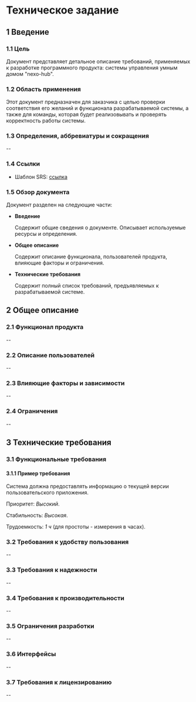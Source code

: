 # Техническое задание

## 1 Введение

### 1.1 Цель

Документ представляет детальное описание требований, применяемых к разработке программного
продукта: системы управления умным домом "nexo-hub".

### 1.2 Область применения

Этот документ предназначен для заказчика с целью проверки соответствия его желаний и функционала
разрабатываемой системы, а также для команды, которая будет реализовывать и проверять корректность
работы системы.

### 1.3 Определения, аббревиатуры и сокращения

--

### 1.4 Ссылки

- Шаблон SRS: [ссылка](https://docs.google.com/document/d/11aTUhjJxHqDMJGTDXDKh_8U_f2YVWKBS/edit?usp=sharing&ouid=112239579841283566048&rtpof=true&sd=true)

### 1.5 Обзор документа

Документ разделен на следующие части:

- **Введение**

  Содержит общие сведения о документе. Описывает используемые ресурсы и определения.

- **Общее описание**

  Содержит описание функционала, пользователей продукта, влияющие факторы и ограничения.

- **Технические требования**

  Содержит полный список требований, предъявляемых к разрабатываемой системе.

## 2 Общее описание

### 2.1 Функционал продукта

--

### 2.2 Описание пользователей

--

### 2.3 Влияющие факторы и зависимости

--

### 2.4 Ограничения

--

## 3 Технические требования

### 3.1 Функциональные требования

#### 3.1.1 Пример требования

Система должна предоставлять информацию о текущей версии пользовательского приложения.

Приоритет: *Высокий*.

Стабильность: *Высокая*.

Трудоемкость: *1 ч* (для простоты - измерения в часах).

### 3.2 Требования к удобству пользования

--

### 3.3 Требования к надежности

--

### 3.4 Требования к производительности

--

### 3.5 Ограничения разработки

--

### 3.6 Интерфейсы

--

### 3.7 Требования к лицензированию

--
